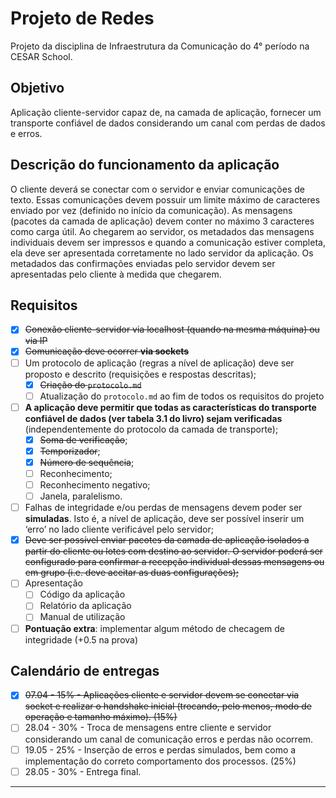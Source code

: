 # Projeto de Redes

Projeto da disciplina de Infraestrutura da Comunicação do 4° período na CESAR School.

## Objetivo

Aplicação cliente-servidor capaz de, na camada de aplicação, fornecer um transporte confiável de dados considerando um canal com perdas de dados e erros.

## Descrição do funcionamento da aplicação

O cliente deverá se conectar com o servidor e enviar comunicações de texto. Essas comunicações devem possuir um limite máximo de caracteres enviado por vez (definido no início da comunicação). As mensagens (pacotes da camada de aplicação) devem conter no máximo 3 caracteres como carga útil. Ao chegarem ao servidor, os metadados das mensagens individuais devem ser impressos e quando a comunicação estiver completa, ela deve ser apresentada corretamente no lado servidor da aplicação. Os metadados das confirmações enviadas pelo servidor devem ser apresentadas pelo cliente à medida que chegarem.

## Requisitos

- [x] ~~Conexão cliente-servidor via localhost (quando na mesma máquina) ou via IP~~
- [x] ~~Comunicação deve ocorrer **via sockets**~~
- [ ] Um protocolo de aplicação (regras a nível de aplicação) deve ser proposto e descrito (requisições e respostas descritas);
  - [x] ~~Criação do `protocolo.md`~~
  - [ ] Atualização do `protocolo.md` ao fim de todos os requisitos do projeto
- [ ] **A aplicação deve permitir que todas as características do transporte confiável de dados (ver tabela 3.1 do livro) sejam verificadas** (independentemente do protocolo da camada de transporte);
  - [x] ~~Soma de verificação~~;
  - [x] ~~Temporizador~~;
  - [x] ~~Número de sequência~~;
  - [ ] Reconhecimento;
  - [ ] Reconhecimento negativo;
  - [ ] Janela, paralelismo.
- [ ] Falhas de integridade e/ou perdas de mensagens devem poder ser **simuladas**. Isto é, a nível de aplicação, deve ser possível inserir um ‘erro’ no lado cliente verificável pelo servidor;
- [x] ~~Deve ser possível enviar pacotes da camada de aplicação isolados a partir do cliente ou lotes com destino ao servidor. O servidor poderá ser configurado para confirmar a recepção individual dessas mensagens ou em grupo (i.e. deve aceitar as duas configurações);~~ 
- [ ] Apresentação
  - [ ] Código da aplicação
  - [ ] Relatório da aplicação
  - [ ] Manual de utilização
- [ ] **Pontuação extra**: implementar algum método de checagem de integridade (+0.5 na prova)

## Calendário de entregas

- [x] ~~07.04 - 15% - Aplicações cliente e servidor devem se conectar via socket e realizar o handshake inicial (trocando, pelo menos, modo de operação e tamanho máximo). (15%)~~
- [ ] 28.04 - 30% - Troca de mensagens entre cliente e servidor considerando um canal de comunicação erros e perdas não ocorrem.
- [ ] 19.05 - 25% - Inserção de erros e perdas simulados, bem como a implementação do correto comportamento dos processos. (25%)
- [ ] 28.05 - 30% - Entrega final.

---
